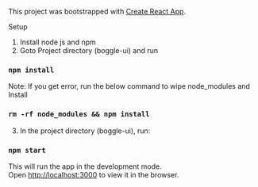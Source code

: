 This project was bootstrapped with [Create React App](https://github.com/facebook/create-react-app).

Setup

1. Install node js and npm
2. Goto Project directory (boggle-ui) and run
###  `npm install`

Note: If you get error, run the below command to wipe node_modules and Install
### `rm -rf node_modules && npm install`

3. In the project directory (boggle-ui), run:

### `npm start`

This will run the app in the development mode.<br />
Open [http://localhost:3000](http://localhost:3000) to view it in the browser.
